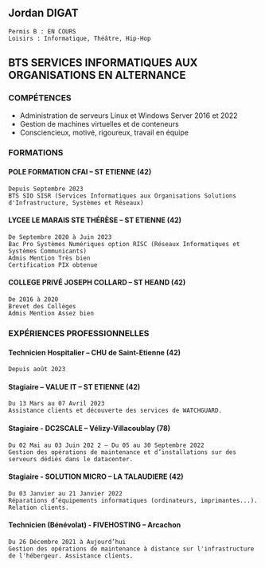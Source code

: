 ## Jordan DIGAT
```
Permis B : EN COURS
Loisirs : Informatique, Théâtre, Hip-Hop
```

## BTS SERVICES INFORMATIQUES AUX ORGANISATIONS EN ALTERNANCE
### COMPÉTENCES
- Administration de serveurs Linux et Windows Server 2016 et 2022
- Gestion de machines virtuelles et de conteneurs
- Consciencieux, motivé, rigoureux, travail en équipe

### FORMATIONS
#### POLE FORMATION CFAI – ST ETIENNE (42)
```
Depuis Septembre 2023
BTS SIO SISR (Services Informatiques aux Organisations Solutions d'Infrastructure, Systèmes et Réseaux)
```

#### LYCEE LE MARAIS STE THÉRÈSE – ST ETIENNE (42)
```
De Septembre 2020 à Juin 2023
Bac Pro Systèmes Numériques option RISC (Réseaux Informatiques et Systèmes Communicants)
Admis Mention Très bien
Certification PIX obtenue
```
#### COLLEGE PRIVÉ JOSEPH COLLARD – ST HEAND (42)
```
De 2016 à 2020
Brevet des Collèges
Admis Mention Assez bien
```

### EXPÉRIENCES PROFESSIONNELLES
#### Technicien Hospitalier – CHU de Saint-Etienne (42)
```
Depuis août 2023
```

#### Stagiaire – VALUE IT – ST ETIENNE (42)
```
Du 13 Mars au 07 Avril 2023
Assistance clients et découverte des services de WATCHGUARD.
```

#### Stagiaire - DC2SCALE – Vélizy-Villacoublay (78)
```
Du 02 Mai au 03 Juin 202 2 – Du 05 au 30 Septembre 2022
Gestion des opérations de maintenance et d’installations sur des serveurs dédiés dans le datacenter.
```

#### Stagiaire - SOLUTION MICRO – LA TALAUDIERE (42)
```
Du 03 Janvier au 21 Janvier 2022
Réparations d’équipements informatiques (ordinateurs, imprimantes...). Relation clients.
```
#### Technicien (Bénévolat) - FIVEHOSTING – Arcachon
```
Du 26 Décembre 2021 à Aujourd’hui
Gestion des opérations de maintenance à distance sur l'infrastructure de l'hébergeur. Assistance clients.
```